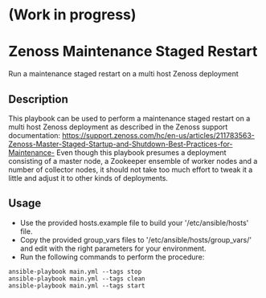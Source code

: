 # (Work in progress)
# Zenoss Maintenance Staged Restart
Run a maintenance staged restart on a multi host Zenoss deployment

## Description
This playbook can be used to perform a maintenance staged restart on a multi host Zenoss deployment as described in the Zenoss support documentation:
https://support.zenoss.com/hc/en-us/articles/211783563-Zenoss-Master-Staged-Startup-and-Shutdown-Best-Practices-for-Maintenance-
Even though this playbook presumes a deployment consisting of a master node, a Zookeeper ensemble of worker nodes and a number of collector nodes, it should not take too much effort to tweak it a little and adjust it to other kinds of deployments.

## Usage
- Use the provided hosts.example file to build your '/etc/ansible/hosts' file.
- Copy the provided group_vars files to '/etc/ansible/hosts/group_vars/' and edit with the right parameters for your environment.
- Run the following commands to perform the procedure:
```
ansible-playbook main.yml --tags stop
ansible-playbook main.yml --tags clean
ansible-playbook main.yml --tags start
```
